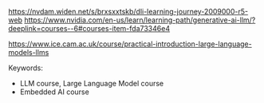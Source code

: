 

https://nvdam.widen.net/s/brxsxxtskb/dli-learning-journey-2009000-r5-web
https://www.nvidia.com/en-us/learn/learning-path/generative-ai-llm/?deeplink=courses--6#courses-item-fda73346e4

https://www.ice.cam.ac.uk/course/practical-introduction-large-language-models-llms


Keywords: 
- LLM course, Large Language Model course
- Embedded AI course